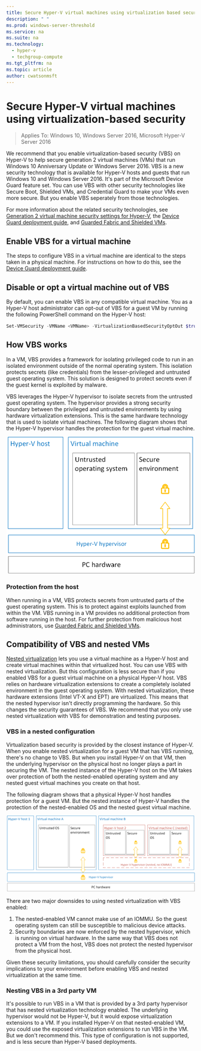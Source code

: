 ```yaml
---
title: Secure Hyper-V virtual machines using virtualization based security
description: " "
ms.prod: windows-server-threshold
ms.service: na
ms.suite: na
ms.technology:
  - hyper-v
  - techgroup-compute
ms.tgt_pltfrm: na
ms.topic: article
author: cwatsonmsft
---
```

# Secure Hyper-V virtual machines using virtualization-based security

>Applies To: Windows 10, Windows Server 2016, Microsoft Hyper-V Server 2016

We recommend that you enable virtualization-based security (VBS) on Hyper-V to help secure generation 2 virtual machines (VMs) that run Windows 10 Anniversary Update or Windows Server 2016. VBS is a new security technology that is available for Hyper-V hosts and guests that run Windows 10 and Windows Server 2016. It's part of the Microsoft Device Guard feature set. You can use VBS with other security technologies like Secure Boot, Shielded VMs, and Credential Guard to make your VMs even more secure. But you enable VBS seperately from those technologies.

For more information about the related security technologies, see [Generation 2 virtual machine security settings for Hyper-V](https://technet.microsoft.com/en-us/windows-server-docs/compute/hyper-v/learn-more/Generation-2-virtual-machine-security-settings-for-Hyper-V), the [Device Guard deployment guide](https://technet.microsoft.com/itpro/windows/keep-secure/device-guard-deployment-guide), and [Guarded Fabric and Shielded VMs](https://technet.microsoft.com/windows-server-docs/security/Guarded-Fabric-and-Shielded-VMs).

## Enable VBS for a virtual machine
The steps to configure VBS in a virtual machine are identical to the steps taken in a physical machine. For instructions on how to do this, see the [Device Guard deployment guide](https://technet.microsoft.com/itpro/windows/keep-secure/device-guard-deployment-guide). 

## Disable or opt a virtual machine out of VBS
By default, you can enable VBS in any compatible virtual machine. You as a Hyper-V host administrator can opt-out of VBS for a guest VM by running the following PowerShell command on the Hyper-V host:
```powershell
Set-VMSecurity -VMName <VMName> -VirtualizationBasedSecurityOptOut $true
```

## How VBS works
In a VM, VBS provides a framework for isolating privileged code to run in an isolated environment outside of the normal operating system. This isolation protects secrets (like credentials) from the lesser-privileged and untrusted guest operating system. This solution is designed to protect secrets even if the guest kernel is exploited by malware. 

VBS leverages the Hyper-V hypervisor to isolate secrets from the untrusted guest operating system. The hypervisor provides a strong security boundary between the privileged and untrusted environments by using hardware virtualization extensions. This is the same hardware technology that is used to isolate virtual machines. The following diagram shows that the Hyper-V hypervisor handles the protection for the guest virtual machine.

![Diagram that shows that the hypervisor handles protection for a guest VM.](images/hyper-v-VBS.png)

### Protection from the host
When running in a VM, VBS protects secrets from untrusted parts of the guest operating system. This is to protect against exploits launched from within the VM. VBS running in a VM provides no additional protection from software running in the host.
For further protection from malicious host administrators, use [Guarded Fabric and Shielded VMs](https://technet.microsoft.com/windows-server-docs/security/Guarded-Fabric-and-Shielded-VMs).

## Compatibility of VBS and nested VMs
[Nested virtualization](https://msdn.microsoft.com/en-us/virtualization/hyperv_on_windows/user_guide/nesting) lets you use a virtual machine as a Hyper-V host and create virtual machines within that virtualized host. You can use VBS with nested virtualization. But this configuration is less secure than if you enabled VBS for a guest virtual machine on a physical Hyper-V host. VBS relies on hardware virtualization extensions to create a completely isolated environment in the guest operating system. With nested virtualization, these hardware extensions (Intel VT-X and EPT) are virtualized. This means that the nested hypervisor isn't directly programming the hardware. So this changes the security guarantees of VBS.  We recommend that you only use nested virtualization with VBS for demonstration and testing purposes.   

### VBS in a nested configuration
Virtualization based security is provided by the closest instance of Hyper-V. When you enable nested virtualization for a guest VM that has VBS running, there's no change to VBS. But when you install Hyper-V on that VM, then the underlying hypervisor on the physical host no longer plays a part in securing the VM. The nested instance of the Hyper-V host on the VM takes over protection of both the nested-enabled operating system and any nested guest virtual machines you create on that host. 

The following diagram shows that a physical Hyper-V host handles protection for a guest VM. But the nested instance of Hyper-V handles the protection of the nested-enabled OS and the nested guest virtual machine.

![Diagram that shows which hypervisor handles protection for a VM for non-nested and a nested instance of Hyper-V.](images/hyper-v-nested-VBS-compatibility-.png)

There are two major downsides to using nested virtualization with VBS enabled:

1.	The nested-enabled VM cannot make use of an IOMMU. So the guest operating system can still be susceptible to malicious device attacks.
2.	Security boundaries are now enforced by the nested hypervisor, which is running on virtual hardware. In the same way that VBS does not protect a VM from the host, VBS does not protect the nested hypervisor from the physical host.

Given these security limitations, you should carefully consider the security implications to your environment before enabling VBS and nested virtualization at the same time.

### Nesting VBS in a 3rd party VM
It's possible to run VBS in a VM that is provided by a 3rd party hypervisor that has nested virtualization technology enabled. The underlying hypervisor would not be Hyper-V, but it would expose virtualization extensions to a VM. If you installed Hyper-V on that nested-enabled VM, you could use the exposed virtualization extensions to run VBS in the VM. But we don't recommend this. This type of configuration is not supported, and is less secure than Hyper-V based deployments.
